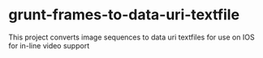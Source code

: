 grunt-frames-to-data-uri-textfile
=================================

This project converts image sequences to data uri textfiles for use on IOS for in-line video support
